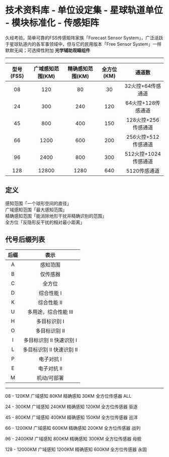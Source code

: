 # 技术资料库 - 单位设定集 - 星球轨道单位 - 模块标准化 - 传感矩阵

久经考验，简单可靠的FSS传感矩阵家族「Forecast Sensor System」，广泛活跃于星球轨道内的各军事领域中，但与它的民用版本「Free Sensor System」一样默默无闻；可选择性附加 **光学辅助观瞄组件**

------

| 型号(FSS) | 广域感知范围(KM) | 精确感知范围(KM) | 全方位(KM) | 通道数 |
| :-------: | :--------------: | :--------------: | :--------: | :-------: |
|    08     |      120        |       80         |    30      | 32火控+64传感通道  |
|    24     |      300        |       240        |    120     | 64火控+128传感通道  |
|    45     |      800        |       400        |    150     | 128火控+256传感通道  |
|    66     |      1200       |       600        |    200     | 256火控+512传感通道  |
|    96     |      2400       |       800        |    300     | 512火控+1024传感通道  |
|    128    |      12800      |       1280       |    640     | 5120传感通道   |

## 定义

感知范围「一个球形空间的直径」  
广域感知范围「最大感知范围」  
精确感知范围「能消除地形干扰并精确识别的范围」  
全方位「反隐形反干扰的相对最小距离」

## 代号后缀列表

| 后缀 |  表示  |
|:---:|:-----------:|
|  A  |  感知范围  |
|  B  |  仅传感器  |
|  C  |  全方位  |
|  D  |  综合性能 I    |
|  K  |  综合性能 II   |
|  U  |  多用途，综合性能 III  |
|  H  |  多目标识别 I  |
|  O  |  多目标识别 II  |
|  I  |  多目标识别 II 快速识别 I  |
|  L  |  多目标识别 II 快速识别 II  |
|  P  |  电子对抗 I   |
|  E  |  电子对抗 II  |
|  M  |  机动/可部署  |

------

08 - 120KM 广域感知 80KM 精确感知 30KM 全方位传感器 ALL

24 - 300KM 广域感知 240KM 精确感知 120KM 全方位传感器 驱逐

45 - 800KM 广域感知 400KM 精确感知 150KM 全方位传感器 巡洋

66 - 1200KM 广域感知 600KM 精确感知 200KM 全方位传感器 战列

96 - 2400KM 广域感知 800KM 精确感知 300KM 全方位传感器 母舰

128 - 12000KM 广域感知 1200KM 精确感知 600KM 全方位传感器 永固


